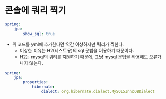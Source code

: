 # 콘솔에 쿼리 찍기
``` yml
spring:
    jpa:
        show_sql: true
```
- 위 코드를 yml에 추가한다면 약간 이상하지만 쿼리가 찍힌다.
    - 이상한 이유는 H2(테스트용)의 sql 문법을 이용하기 때문이다.
    - H2는 mysql의 쿼리를 지원하기 때문에, 그냥 mysql 문법을 사용해도 오류가 나지 않는다.
``` yml
spring:
    jpa:
        properties:
            hibernate:
                dialect: org.hibernate.dialect.MySQL5InnoDBDialect
```
